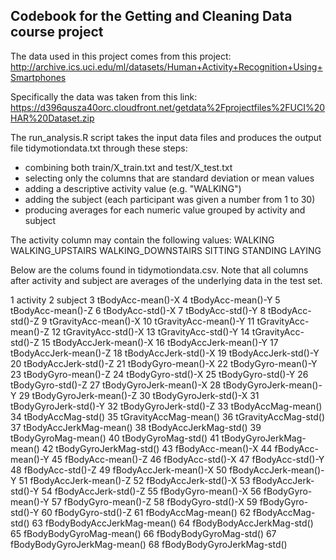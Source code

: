 ## Codebook for the Getting and Cleaning Data course project

The data used in this project comes from this project:
http://archive.ics.uci.edu/ml/datasets/Human+Activity+Recognition+Using+Smartphones

Specifically the data was taken from this link:
https://d396qusza40orc.cloudfront.net/getdata%2Fprojectfiles%2FUCI%20HAR%20Dataset.zip 

The run_analysis.R script takes the input data files and produces the output file tidymotiondata.txt through these steps:
* combining both train/X_train.txt and test/X_test.txt
* selecting only the columns that are standard deviation or mean values
* adding a descriptive activity value (e.g. "WALKING")
* adding the subject (each participant was given a number from 1 to 30)
* producing averages for each numeric value grouped by activity and subject

The activity column may contain the following values:
WALKING
WALKING_UPSTAIRS
WALKING_DOWNSTAIRS
SITTING
STANDING
LAYING

Below are the colums found in tidymotiondata.csv. Note that all columns after activity and subject are averages of the underlying data in the test set.

1 activity
2 subject
3 tBodyAcc-mean()-X
4 tBodyAcc-mean()-Y
5 tBodyAcc-mean()-Z
6 tBodyAcc-std()-X
7 tBodyAcc-std()-Y
8 tBodyAcc-std()-Z
9 tGravityAcc-mean()-X
10 tGravityAcc-mean()-Y
11 tGravityAcc-mean()-Z
12 tGravityAcc-std()-X
13 tGravityAcc-std()-Y
14 tGravityAcc-std()-Z
15 tBodyAccJerk-mean()-X
16 tBodyAccJerk-mean()-Y
17 tBodyAccJerk-mean()-Z
18 tBodyAccJerk-std()-X
19 tBodyAccJerk-std()-Y
20 tBodyAccJerk-std()-Z
21 tBodyGyro-mean()-X
22 tBodyGyro-mean()-Y
23 tBodyGyro-mean()-Z
24 tBodyGyro-std()-X
25 tBodyGyro-std()-Y
26 tBodyGyro-std()-Z
27 tBodyGyroJerk-mean()-X
28 tBodyGyroJerk-mean()-Y
29 tBodyGyroJerk-mean()-Z
30 tBodyGyroJerk-std()-X
31 tBodyGyroJerk-std()-Y
32 tBodyGyroJerk-std()-Z
33 tBodyAccMag-mean()
34 tBodyAccMag-std()
35 tGravityAccMag-mean()
36 tGravityAccMag-std()
37 tBodyAccJerkMag-mean()
38 tBodyAccJerkMag-std()
39 tBodyGyroMag-mean()
40 tBodyGyroMag-std()
41 tBodyGyroJerkMag-mean()
42 tBodyGyroJerkMag-std()
43 fBodyAcc-mean()-X
44 fBodyAcc-mean()-Y
45 fBodyAcc-mean()-Z
46 fBodyAcc-std()-X
47 fBodyAcc-std()-Y
48 fBodyAcc-std()-Z
49 fBodyAccJerk-mean()-X
50 fBodyAccJerk-mean()-Y
51 fBodyAccJerk-mean()-Z
52 fBodyAccJerk-std()-X
53 fBodyAccJerk-std()-Y
54 fBodyAccJerk-std()-Z
55 fBodyGyro-mean()-X
56 fBodyGyro-mean()-Y
57 fBodyGyro-mean()-Z
58 fBodyGyro-std()-X
59 fBodyGyro-std()-Y
60 fBodyGyro-std()-Z
61 fBodyAccMag-mean()
62 fBodyAccMag-std()
63 fBodyBodyAccJerkMag-mean()
64 fBodyBodyAccJerkMag-std()
65 fBodyBodyGyroMag-mean()
66 fBodyBodyGyroMag-std()
67 fBodyBodyGyroJerkMag-mean()
68 fBodyBodyGyroJerkMag-std()

